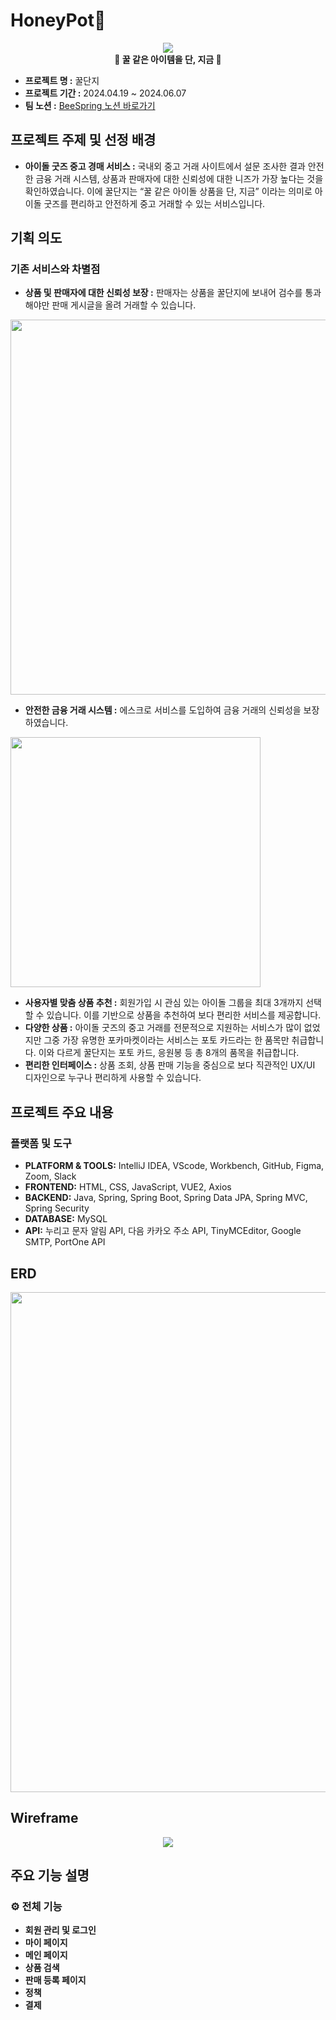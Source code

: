 # HoneyPot🍯
<p align="center">
  <img src="https://github.com/user-attachments/assets/dc07d065-0113-4b56-b37b-7813a36fa756">
  <br>
  <strong>🍯 꿀 같은 아이템을 단, 지금 🍯</strong>
</p>
  
- **프로젝트 명 :** 꿀단지
- **프로젝트 기간 :** 2024.04.19 ~ 2024.06.07
- **팀 노션 :** [BeeSpring 노션 바로가기](https://www.notion.so/Bee-d03cbe54805d45b7ae64c7f1cea6310e)
## 프로젝트 주제 및 선정 배경
- **아이돌 굿즈 중고 경매 서비스 :** 국내외 중고 거래 사이트에서 설문 조사한 결과 안전한 금융 거래 시스템, 상품과 판매자에 대한 신뢰성에 대한 니즈가 가장 높다는 것을 확인하였습니다. 이에 꿀단지는 “꿀 같은 아이돌 상품을 단, 지금” 이라는 의미로 아이돌 굿즈를 편리하고 안전하게 중고 거래할 수 있는 서비스입니다.
## 기획 의도
### 기존 서비스와 차별점
- **상품 및 판매자에 대한 신뢰성 보장 :** 판매자는 상품을 꿀단지에 보내어 검수를 통과해야만 판매 게시글을 올려 거래할 수 있습니다.
<p align="left">
  <img src="https://github.com/user-attachments/assets/23fea4db-1238-46fa-873b-c42a614118ab" width="600">
</p>

- **안전한 금융 거래 시스템 :** 에스크로 서비스를 도입하여 금융 거래의 신뢰성을 보장하였습니다.
<p align="left">
  <img src="https://github.com/user-attachments/assets/a82d7eb1-3071-4489-ba45-bfbb3e248fd2" width="400">
</p>

- **사용자별 맞춤 상품 추천 :** 회원가입 시 관심 있는 아이돌 그룹을 최대 3개까지 선택할 수 있습니다. 이를 기반으로 상품을 추천하여 보다 편리한 서비스를 제공합니다.
- **다양한 상품 :** 아이돌 굿즈의 중고 거래를 전문적으로 지원하는 서비스가 많이 없었지만 그중 가장 유명한 포카마켓이라는 서비스는 포토 카드라는 한 품목만 취급합니다. 이와 다르게 꿀단지는 포토 카드, 응원봉 등 총 8개의 품목을 취급합니다.
- **편리한 인터페이스 :** 상품 조회, 상품 판매 기능을 중심으로 보다 직관적인 UX/UI 디자인으로 누구나 편리하게 사용할 수 있습니다.
## 프로젝트 주요 내용
### 플랫폼 및 도구
- **PLATFORM & TOOLS:** IntelliJ IDEA, VScode, Workbench, GitHub, Figma, Zoom, Slack
- **FRONTEND:** HTML, CSS, JavaScript, VUE2, Axios
- **BACKEND:** Java, Spring, Spring Boot, Spring Data JPA, Spring MVC, Spring Security
- **DATABASE:** MySQL
- **API:** 누리고 문자 알림 API, 다음 카카오 주소 API, TinyMCEditor, Google SMTP, PortOne API
## ERD
<p align="center">
  <img src="https://github.com/user-attachments/assets/8ee63dc3-9598-4958-b788-19ffaf1e8302" width="800">
</p>

## Wireframe
<p align="center">
  <img src="https://github.com/user-attachments/assets/4d12f608-6abd-4ec6-a9b7-a0aff58c5e72">
</p>

## 주요 기능 설명
### ⚙️ 전체 기능
- **회원 관리 및 로그인**
- **마이 페이지**
- **메인 페이지**
- **상품 검색**
- **판매 등록 페이지**
- **정책**
- **결제**
